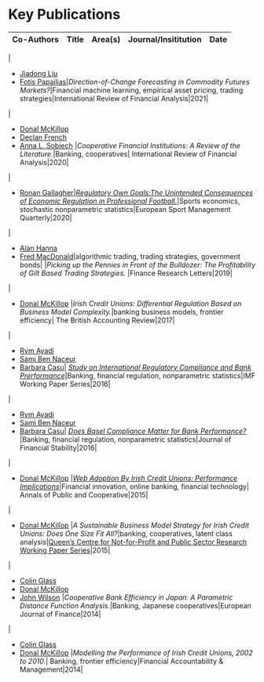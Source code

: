 # Key Publications

|**Co-Authors**|**Title**|**Area(s)**|**Journal/Insititution**|**Date**|	
|:---:|:---:|:---:|:---:|:---:|

|
* [Jiadong Liu](https://pure.qub.ac.uk/en/persons/jiadong-liu)
* [Fotis Papailias](https://www.kcl.ac.uk/people/fotis-papailias)|*Direction-of-Change Forecasting in Commodity Futures Markets?*|Financial machine learning, empirical asset pricing, trading strategies|International Review of Financial Analysis|2021|

|
* [Donal McKillop](https://pure.qub.ac.uk/en/persons/donal-mckillop)
* [Declan French](https://pure.qub.ac.uk/en/persons/declan-french)
* [Anna L. Sobiech](https://risweb.st-andrews.ac.uk/portal/en/persons/anna-lucia-sobiech(6d8e39c2-4ca9-4c9a-98ae-c08a5cc6264d).html)
|*Cooperative Financial Institutions: A Review of the Literature.*|Banking, cooperatives| International Review of Financial Analysis|2020|

|
* [Ronan Gallagher](https://www.business-school.ed.ac.uk/staff/ronan-gallagher)|[*Regulatory Own Goals:The Unintended Consequences of Economic Regulation in Professional Football.*](https://doi.org/10.1080/16184742.2019.1588344)|Sports economics, stochastic nonparametric statistics|European Sport Management Quarterly|2020|

|
* [Alan Hanna](https://pure.qub.ac.uk/en/persons/alan-hanna)
* [Fred MacDonald](https://www.linkedin.com/in/fred-macdonald-b752793a/?originalSubdomain=uk)|algorithmic trading, trading strategies, government bonds|
|*Picking up the Pennies in Front of the Bulldozer: The Profitability of Gilt Based Trading Strategies.* |Finance Research Letters|2019|

|
* [Donal McKillop](https://pure.qub.ac.uk/en/persons/donal-mckillop)
|*Irish Credit Unions: Differential Regulation Based on Business Model Complexity.*|banking business models, frontier efficiency| The British Accounting Review|2017|

|
* [Rym Ayadi](https://rymayadi.com) 
* [Sami Ben Naceur](https://www.linkedin.com/in/sami-ben-naceur-18923130/) 
* [Barbara Casu](https://www.cass.city.ac.uk/faculties-and-research/experts/barbara-casu)|
[*Study on International Regulatory Compliance and Bank Prerformance*](http://www.imf.org/external/pubs/ft/wp/2015/wp15100.pdf)|Banking, financial regulation, nonparametric statistics|IMF Working Paper Series|2016|

| 
* [Rym Ayadi](https://rymayadi.com) 
* [Sami Ben Naceur](https://www.linkedin.com/in/sami-ben-naceur-18923130/) 
* [Barbara Casu](https://www.cass.city.ac.uk/faculties-and-research/experts/barbara-casu)|
[*Does Basel Compliance Matter for Bank Performance?*](https://doi.org/10.1016/j.jfs.2015.12.007)|Banking, financial regulation, nonparametric statistics|Journal of Financial Stability|2016|


|
* [Donal McKillop](https://pure.qub.ac.uk/en/persons/donal-mckillop)
|[*Web Adoption By Irish Credit Unions: Performance Implications*](http://onlinelibrary.wiley.com/doi/10.1111/apce.12057/full)|Financial innovation, online banking, financial technology| Annals of Public and Cooperative|2015|

|
* [Donal McKillop](https://pure.qub.ac.uk/en/persons/donal-mckillop)
|*A Sustainable Business Model Strategy for Irish Credit Unions: Does One Size Fit All?*|banking, cooperatives, latent class analysis|[Queen’s Centre for Not-for-Profit and Public Sector Research Working Paper Series](https://doi.org/10.2139/ssrn.2667505)|2015|

| 
* [Colin Glass](https://privpapers.ssrn.com/sol3/cf_dev/AbsByAuth.cfm?per_id=248712)
* [Donal McKillop](https://pure.qub.ac.uk/en/persons/donal-mckillop)
* [John Wilson](https://www.st-andrews.ac.uk/management/people/jsw7)
|*Cooperative Bank Efficiency in Japan: A Parametric Distance Function Analysis.*|Banking, Japanese cooperatives|European Journal of Finance|2014|

|
* [Colin Glass](https://privpapers.ssrn.com/sol3/cf_dev/AbsByAuth.cfm?per_id=248712)
* [Donal McKillop](https://pure.qub.ac.uk/en/persons/donal-mckillop)
|*Modelling the Performance of Irish Credit Unions, 2002 to 2010.*| Banking, frontier efficiency|Financial
Accountability & Management|2014|
